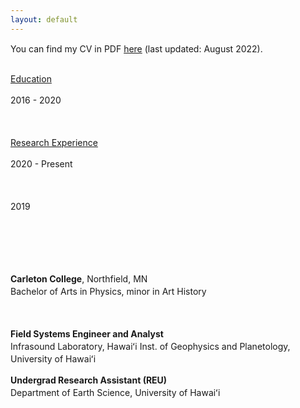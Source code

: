 ```yaml
---
layout: default
---
```


You can find my CV in PDF [here](Meritxell_Colet_CV_PDF.pdf) (last updated: August 2022).

<head>
<style>
.column {
float: left;
}

.left {
width: 25%;
}

.right {
width: 75%;
}
/* Clear floats after the columns */
.row:after {
  content: "";
  display: table;
  clear: both;
}
</style>
</head>

<style type="text/css"> 
p{ 
  line-height: 20px; //you can set the line height here 
  text-align: justify;
  text-justify: inter-word;
} 
</style>

<div class="row">
  <div class="column left">
    <p><u>Education</u></p>
    <p>2016 - 2020</p>
    <p>&nbsp;</p>
    <p><u>Research Experience</u></p>
    <p>2020 - Present</p>
    <p>&nbsp;</p>
    <p>2019</p>
  </div>
  <div class="column right">
    <p>&nbsp;</p>
    <p>&nbsp;</p>
    <p>
        <strong>Carleton College</strong>, Northfield, MN <br>
         Bachelor of Arts in Physics, minor in Art History
    </p>
    <p>&nbsp;</p>
    <p>
        <strong>Field Systems Engineer and Analyst</strong><br>
        Infrasound Laboratory, Hawaiʻi Inst. of Geophysics and Planetology, University of Hawaiʻi<br>
    </p>
    <p>
        <strong>Undergrad Research Assistant (REU)</strong><br>
        Department of Earth Science, University of Hawaiʻi<br>
    </p>
  </div>
</div>




